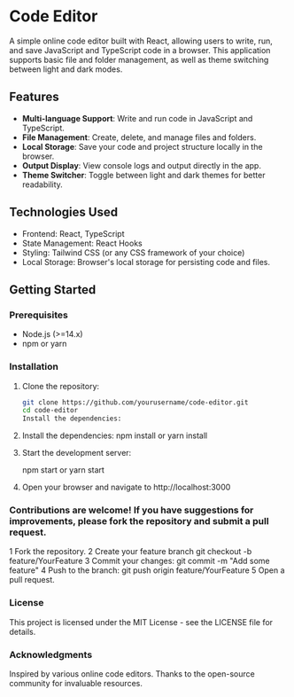 # Code Editor

A simple online code editor built with React, allowing users to write, run, and save JavaScript and TypeScript code in a browser. This application supports basic file and folder management, as well as theme switching between light and dark modes.

## Features

- **Multi-language Support**: Write and run code in JavaScript and TypeScript.
- **File Management**: Create, delete, and manage files and folders.
- **Local Storage**: Save your code and project structure locally in the browser.
- **Output Display**: View console logs and output directly in the app.
- **Theme Switcher**: Toggle between light and dark themes for better readability.

## Technologies Used

- Frontend: React, TypeScript
- State Management: React Hooks
- Styling: Tailwind CSS (or any CSS framework of your choice)
- Local Storage: Browser's local storage for persisting code and files.

## Getting Started

### Prerequisites

- Node.js (>=14.x)
- npm or yarn

### Installation

1. Clone the repository:
   ```bash
   git clone https://github.com/yourusername/code-editor.git
   cd code-editor
   Install the dependencies:

2. Install the dependencies:
    npm install
    or
    yarn install
3. Start the development server:

 
    npm start
    or
    yarn start
4. Open your browser and navigate to http://localhost:3000

### Contributions are welcome! If you have suggestions for improvements, please fork the repository and submit a pull request.

1 Fork the repository.
2 Create your feature branch
    git checkout -b feature/YourFeature
3 Commit your changes:
    git commit -m "Add some feature"
4 Push to the branch:
    git push origin feature/YourFeature
5 Open a pull request.

### License
This project is licensed under the MIT License - see the LICENSE file for details.

### Acknowledgments
Inspired by various online code editors.
Thanks to the open-source community for invaluable resources.

